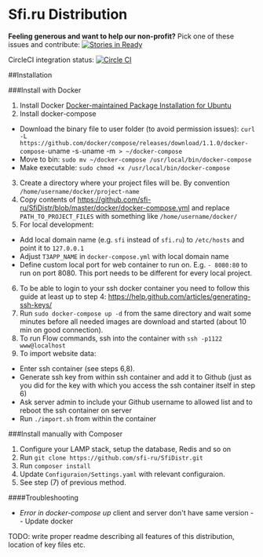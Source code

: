 Sfi.ru Distribution
========

**Feeling generous and want to help our non-profit?** Pick one of these issues and contribute: [![Stories in Ready](https://badge.waffle.io/sfi-ru/sfidistr.png?label=ready&title=Ready)](https://waffle.io/sfi-ru/sfidistr)

CircleCI integration status:
[![Circle CI](https://circleci.com/gh/sfi-ru/SfiDistr/tree/master.svg?style=svg)](https://circleci.com/gh/sfi-ru/SfiDistr/tree/master)

##Installation

###Install with Docker

1. Install Docker [Docker-maintained Package Installation for Ubuntu](https://docs.docker.com/installation/ubuntulinux/#ubuntu-trusty-1404-lts-64-bit)
2. Install docker-compose
 * Download the binary file to user folder (to avoid permission issues): `curl -L https://github.com/docker/compose/releases/download/1.1.0/docker-compose-`uname -s`-`uname -m` > ~/docker-compose`
 * Move to bin: `sudo mv ~/docker-compose /usr/local/bin/docker-compose`
 * Make executable: `sudo chmod +x /usr/local/bin/docker-compose`
3. Create a directory where your project files will be. By convention `/home/username/docker/project-name`
4. Copy contents of https://github.com/sfi-ru/SfiDistr/blob/master/docker/docker-compose.yml and replace `PATH_TO_PROJECT_FILES` with something like `/home/username/docker/`
5. For local development:
  * Add local domain name (e.g. `sfi` instead of `sfi.ru`) to `/etc/hosts` and point it to `127.0.0.1`
  * Adjust `T3APP_NAME` in `docker-compose.yml` with local domain name
  * Define custom local port for web container to run on. E.g. `- 8080:80` to run on port 8080. This port needs to be different for every local project.
6. To be able to login to your ssh docker container you need to follow this guide at least up to step 4: https://help.github.com/articles/generating-ssh-keys/
7. Run `sudo docker-compose up -d` from the same directory and wait some minutes before all needed images are download and started (about 10 min on good connection).
8. To run Flow commands, ssh into the container with `ssh -p1122 www@localhost`
9. To import website data:
  * Enter ssh container (see steps 6,8).
  * Generate ssh key from within ssh container and add it to Github (just as you did for the key with which you access the ssh container itself in step 6)
  * Ask server admin to include your Github username to allowed list and to reboot the ssh container on server
  * Run `./import.sh` from within the container

###Install manually with Composer

1. Configure your LAMP stack, setup the database, Redis and so on
2. Run `git clone https://github.com/sfi-ru/SfiDistr.git`
3. Run `composer install` 
4. Update `Configuraion/Settings.yaml` with relevant configuraion.
5. See step (7) of previous method.

####Troubleshooting

 * <i>Error in docker-compose up</i> client and server don't have same version -- Update docker

TODO: write proper readme describing all features of this distribution, location of key files etc.
